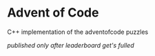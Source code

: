 # Advent of Code
C++ implementation of the adventofcode puzzles

_published only after leaderboard get's fulled_


